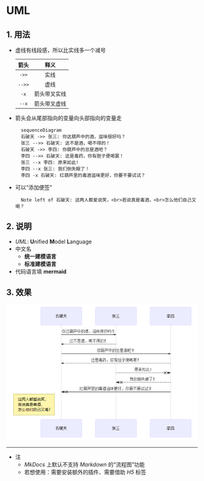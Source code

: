 # UML

## 1. 用法

- 虚线有线段感，所以比实线多一个减号

    | 箭头 | 释义 |
    | :---: | :---: |
    | `->>` | 实线 |
    | `-->>` | 虚线 |
    | `-x` | 箭头带叉实线 |
    | `--x` | 箭头带叉虚线 |

- 箭头会从尾部指向的变量向头部指向的变量走

        sequenceDiagram
        石破天 ->> 张三: 你这葫芦中的酒，滋味很好吗？
        张三 -->> 石破天: 这不是酒，喝不得的！
        石破天 ->> 李四: 你葫芦中的总是酒吧？
        李四 -->> 石破天: 这是毒药，你有胆子便喝罢！
        张三 --x 李四: 原来如此!
        李四 --x 张三: 我们倒失眼了！
        李四 -x 石破天: 红葫芦里的毒酒滋味更好，你要不要试试？

- 可以“添加便签”

        Note left of 石破天: 这两人都爱说笑，<br>若说真是毒酒，<br>怎么他们自己又喝？

## 2. 说明

- *UML*: **U**nified **M**odel **L**anguage
- 中文名
    - **统一建模语言**
    - **标准建模语言**
- 代码语言填 **mermaid**

## 3. 效果

![](.\imgs\21-01_UML.png)

***

- 注
    - *MkDocs* 上默认不支持 *Markdown* 的“流程图”功能
    - 若想使用：需要安装额外的插件、需要借助 *H5* 标签